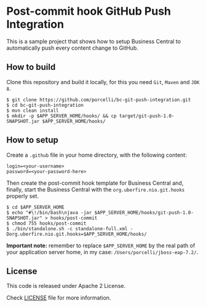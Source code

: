 # Post-commit hook GitHub Push Integration

This is a sample project that shows how to setup Business Central to automatically push every content change to GitHub.

## How to build

Clone this repository and build it locally, for this you need `Git`, `Maven` and `JDK 8`.

```shell
$ git clone https://github.com/porcelli/bc-git-push-integration.git
$ cd bc-git-push-integration
$ mvn clean install
$ mkdir -p $APP_SERVER_HOME/hooks/ && cp target/git-push-1.0-SNAPSHOT.jar $APP_SERVER_HOME/hooks/
```

## How to setup

Create a `.github` file in your home directory, with the following content:

```properties
login=<your-username>
password=<your-password-here>
```

Then create the post-commit hook template for Business Central and, finally, start the Business Central with the `org.uberfire.nio.git.hooks` properly set.

```shell
$ cd $APP_SERVER_HOME
$ echo "#\!/bin/bash\njava -jar $APP_SERVER_HOME/hooks/git-push-1.0-SNAPSHOT.jar" > hooks/post-commit
$ chmod 755 hooks/post-commit
$ ./bin/standalone.sh -c standalone-full.xml -Dorg.uberfire.nio.git.hooks=$APP_SERVER_HOME/hooks/
```

**Important note:** remember to replace `$APP_SERVER_HOME` by the real path of your application server home, in my case: `/Users/porcelli/jboss-eap-7.2/`. 

## License

This code is released under Apache 2 License.

Check [LICENSE](LICENSE-ASL-2.0.txt) file for more information.
